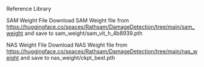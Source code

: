 Reference Library

SAM Weight File
Download SAM Weight file from https://huggingface.co/spaces/Rathsam/DamageDetection/tree/main/sam_weight and save to sam_weight/sam_vit_h_4b8939.pth

NAS Weight File
Download NAS Weight file from https://huggingface.co/spaces/Rathsam/DamageDetection/tree/main/nas_weight and save to nas_weight/ckpt_best.pth
